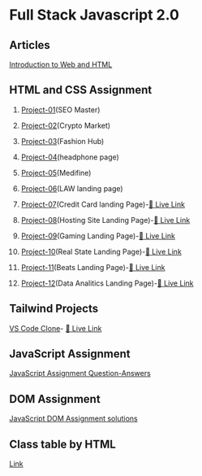 # Full Stack Javascript 2.0

## Articles
[Introduction to Web and HTML](https://arup53.hashnode.dev/introduction-to-web-and-html)


## HTML and CSS Assignment
1. [Project-01](./HTML%20and%20CSS%20assignments/Project-01/)(SEO Master)

2. [Project-02](./HTML%20and%20CSS%20assignments/Project-02/)(Crypto Market)
3. [Project-03](./HTML%20and%20CSS%20assignments/Project-03/)(Fashion Hub)
4. [Project-04](./HTML%20and%20CSS%20assignments/Project-04/)(headphone page)
5. [Project-05](./HTML%20and%20CSS%20assignments/Project-05/)(Medifine)
6. [Project-06](./HTML%20and%20CSS%20assignments/Project-06/)(LAW landing page)
7. [Project-07](./HTML%20and%20CSS%20assignments/01_Project-%20Credit%20Card%20Landing%20Page/Project%201-%20Credit%20Card%20Landing%20Page/)(Credit Card landing Page)-[🚀 Live Link](https://credit-card-landing-page-by-arup.netlify.app)
8. [Project-08](./HTML%20and%20CSS%20assignments/02_Project-%20Hosting%20Site%20Landing%20Page/Project-2%20Hosting%20Site/)(Hosting Site Landing Page)-[🚀 Live Link](https://hosting-site-landing-page-by-arup.netlify.app)
9. [Project-09](./HTML%20and%20CSS%20assignments/03_Project-%20Gaming%20Landing%20Page/Project%203-%20Gaming%20Landing%20Page/)(Gaming Landing Page)-[🚀 Live Link](https://gaming-landing-page-by-arup.netlify.app)
10. [Project-10](./HTML%20and%20CSS%20assignments/04_Project-%20Real%20Estate%20Landing%20Page/)(Real State Landing Page)-[🚀 Live Link](https://real-estate-landing-page-by-arup.netlify.app)
11. [Project-11](./HTML%20and%20CSS%20assignments/05_Project-%20Beats%20Landing%20Page/)(Beats Landing Page)-[🚀 Live Link](https://beats-landing-page-by-arup.netlify.app)
12. [Project-12](./HTML%20and%20CSS%20assignments/06_Project-%20Data%20Analytics%20Landing%20Page/)(Data Analitics Landing Page)-[🚀 Live Link](https://data-analytics-landing-page-by-arup.netlify.app)




## Tailwind Projects
  [VS Code Clone](./vscode-clone-by%20tailwind/)- [🚀 Live Link](https://visual-studio-code-clone-by-tailwind.netlify.app)


## JavaScript Assignment
 [JavaScript Assignment Question-Answers](./JavaScript%20Assignments/)

## DOM Assignment
 [JavaScript DOM Assignment solutions ](./DOM%20Assignment/DOM%20Assignments%202.0%20Batch%20copy/)






## Class table by HTML
  [Link](./practice/html%20video%20table/class%20table.html)

